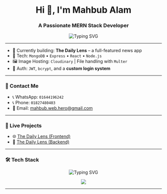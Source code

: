 
<p align="center">
  <img src="https://media.licdn.com/dms/image/v2/D5616AQEh7_6G36evHg/profile-displaybackgroundimage-shrink_350_1400/B56ZbXwcG8G4Ac-/0/1747376524292?e=1752710400&v=beta&t=mTq9ZbCpSBfzVNRnERLntujLlQ12-FDAXZNoBY99uLA" alt="" />
</p>
<h1 align="center">Hi 👋, I'm Mahbub Alam</h1>
<h3 align="center">A Passionate MERN Stack Developer</h3>

<p align="center">
  <img src="https://readme-typing-svg.herokuapp.com?font=Fira+Code&weight=500&size=22&pause=1000&center=true&vCenter=true&color=27AE60&width=600&lines=Open+to+work;MERN+Stack+Developer;MongoDB+%7C+Express+%7C+React+%7C+Node.js" alt="Typing SVG" />
</p>


---

- 💼 Currently building: **The Daily Lens** – a full-featured news app  
- 🧰 Tech: `MongoDB` • `Express` • `React` • `Node.js`  
- 🖼️ Image Hosting: `Cloudinary` | File handling with `Multer`
- 🔐 Auth: `JWT`, `bcrypt`, and a **custom login system**

---

### 📱 Contact Me

- 📞 WhatsApp: `01644196242`
- 📞 Phone: `01827480403`
- 📧 Email: [mahbub.web.hero@gmail.com](mailto:mahbub.web.hero@gmail.com)

---

### 🚀 Live Projects

- 🌐 [The Daily Lens (Frontend)](https://cosmic-frangipane-73525a.netlify.app/)
- 🔗 [The Daily Lens (Backend)](https://daily-lens-server.vercel.app/)

---

### 🛠 Tech Stack

<p align="center">
  <img src="https://readme-typing-svg.herokuapp.com?font=Fira+Code&weight=500&size=20&pause=1000&center=true&vCenter=true&color=61dafb&width=400&lines=My+Tech+Stack" alt="Typing SVG" />
</p>
<p align="center">
  <img src="https://skillicons.dev/icons?i=html,css,js,react,nextjs,redux,nodejs,express,mongodb,tailwind,git,github,vscode" />
</p>



---




